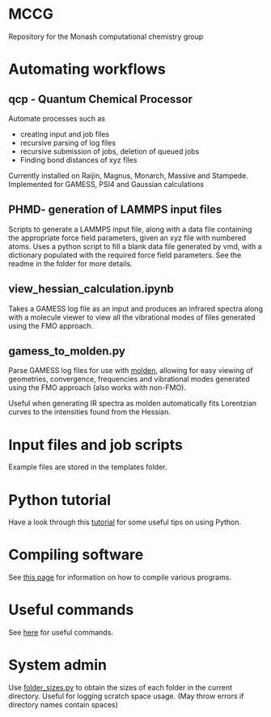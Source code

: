 # MCCG
Repository for the Monash computational chemistry group

<!-- # Cloning -->
<!-- If cloning this repository, use `git clone --recurse-submodules https://github.com/tommason14/mccg`, as qcp is added as a submodule from another repository -->

# Automating workflows

## qcp - Quantum Chemical Processor
Automate processes such as 
- creating input and job files
- recursive parsing of log files
- recursive submission of jobs, deletion of queued jobs
- Finding bond distances of xyz files

Currently installed on Raijin, Magnus, Monarch, Massive and Stampede. Implemented for GAMESS, PSI4 and Gaussian calculations

## PHMD- generation of LAMMPS input files
Scripts to generate a LAMMPS input file, along with a data file containing the appropriate force field parameters, given an xyz file with numbered atoms. Uses a python script to fill a blank data file generated by vmd, with a dictionary populated with the required force field parameters. See the readme in the folder for more details.



## view_hessian_calculation.ipynb
Takes a GAMESS log file as an input and produces an infrared spectra along with a molecule viewer to view all the vibrational modes of files generated using the FMO approach.

## gamess_to_molden.py
Parse GAMESS log files for use with [molden](http://cheminf.cmbi.ru.nl/molden/), allowing for easy viewing of geometries, convergence, frequencies and vibrational modes generated using the FMO approach (also works with non-FMO).

Useful when generating IR spectra as molden automatically fits Lorentzian curves to the intensities found from the Hessian.

# Input files and job scripts
Example files are stored in the templates folder.

# Python tutorial
Have a look through this [tutorial](python_tutorial.md) for some useful tips on using Python. 

# Compiling software
See [this page](compilation.md) for information on how to compile various programs.

# Useful commands
See [here](useful_commands.md) for useful commands.

# System admin
Use [folder_sizes.py](folder_sizes.py) to obtain the sizes of each folder in
the current directory. Useful for logging scratch space usage. (May throw errors if directory names contain spaces)


